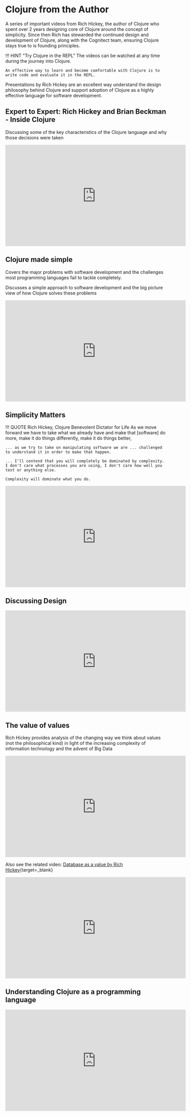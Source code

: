 # Clojure from the Author

A series of important videos from Rich Hickey, the author of Clojure who spent over 2 years designing core of Clojure around the concept of simplicity.  Since then Rich has stewarded the continued design and development of Clojure, along with the Cognitect team, ensuring Clojure stays true to is founding principles.

!!! HINT "Try Clojure in the REPL"
    The videos can be watched at any time during the journey into Clojure.  

    An effective way to learn and become comfortable with Clojure is to write code and evaluate it in the REPL.

Presentations by Rich Hickey are an excellent way understand the design philosophy behind Clojure and support adoption of Clojure as a highly effective language for software development.

## Expert to Expert: Rich Hickey and Brian Beckman - Inside Clojure

Discussing some of the key characteristics of the Clojure language and why those decisions were taken

<p style="text-align:center">
<iframe width="560" height="315" src="https://www.youtube.com/embed/wASCH_gPnDw" title="YouTube video player" frameborder="0" allow="accelerometer; autoplay; clipboard-write; encrypted-media; gyroscope; picture-in-picture" allowfullscreen></iframe>
</p>

## Clojure made simple

Covers the major problems with software development and the challenges most programming languages fail to tackle completely.

Discusses a simple approach to software development and the big picture view of how Clojure solves these problems

<p style="text-align:center">
<iframe width="560" height="315" src="https://www.youtube.com/embed/VSdnJDO-xdg" title="YouTube video player" frameborder="0" allow="accelerometer; autoplay; clipboard-write; encrypted-media; gyroscope; picture-in-picture" allowfullscreen></iframe>
</p>

## Simplicity Matters

!!! QUOTE Rich Hickey, Clojure Benevolent Dictator for Life
    As we move forward we have to take what we already have and make that [software] do more, make it do things differently, make it do things better,  

    ... as we try to take on manipulating software we are ... challenged to understand it in order to make that happen.

    ... I'll contend that you will completely be dominated by complexity.  I don't care what processes you are using, I don't care how well you test or anything else.  

    Complexity will dominate what you do.

<p style="text-align:center">
<iframe width="560" height="315" src="https://www.youtube.com/embed/rI8tNMsozo0" title="YouTube video player" frameborder="0" allow="accelerometer; autoplay; clipboard-write; encrypted-media; gyroscope; picture-in-picture" allowfullscreen></iframe>
</p>

## Discussing Design

<p style="text-align:center">
<iframe width="560" height="315" src="https://www.youtube.com/embed/MCZ3YgeEUPg" title="YouTube video player" frameborder="0" allow="accelerometer; autoplay; clipboard-write; encrypted-media; gyroscope; picture-in-picture" allowfullscreen></iframe>
</p>

## The value of values

Rich Hickey provides analysis of the changing way we think about values (not the philosophical kind) in light of the increasing complexity of information technology and the advent of Big Data

<p style="text-align:center">
<iframe width="560" height="315" src="https://www.youtube.com/embed/-6BsiVyC1kM" title="YouTube video player" frameborder="0" allow="accelerometer; autoplay; clipboard-write; encrypted-media; gyroscope; picture-in-picture" allowfullscreen></iframe>
</p>

Also see the related video: [Database as a value by Rich Hickey](https://youtu.be/EKdV1IgAaFc){target=_blank}

<p style="text-align:center">
<iframe width="560" height="315" src="https://www.youtube.com/embed/EKdV1IgAaFc" title="YouTube video player" frameborder="0" allow="accelerometer; autoplay; clipboard-write; encrypted-media; gyroscope; picture-in-picture" allowfullscreen></iframe>
</p>

## Understanding Clojure as a programming language

<p style="text-align:center">
<iframe width="560" height="315" src="https://www.youtube.com/embed/ROor6_NGIWU" title="YouTube video player" frameborder="0" allow="accelerometer; autoplay; clipboard-write; encrypted-media; gyroscope; picture-in-picture" allowfullscreen></iframe>
</p>
